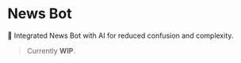 # News Bot

🦄 Integrated News Bot with AI for reduced confusion and complexity.

> Currently **WIP**.
